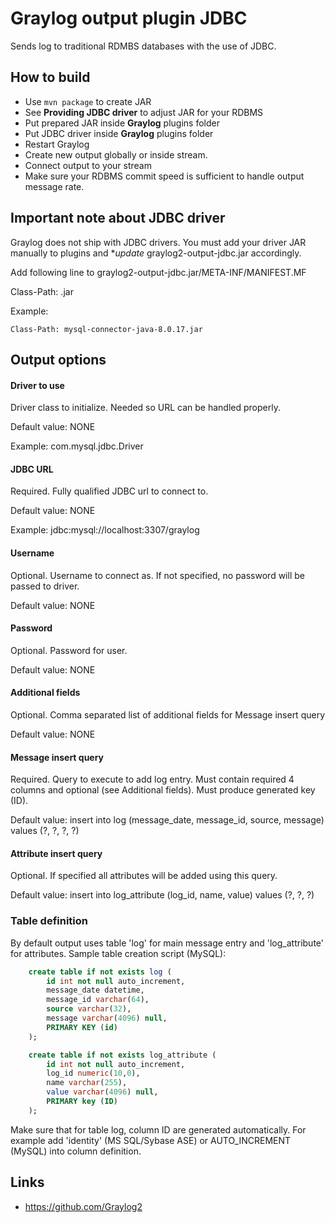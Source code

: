 # Graylog output plugin JDBC

Sends log to traditional RDMBS databases with the use of JDBC.

## How to build

- Use `mvn package` to create JAR
- See **Providing JDBC driver** to adjust JAR for your RDBMS
- Put prepared JAR inside **Graylog** plugins folder
- Put JDBC driver inside **Graylog** plugins folder
- Restart Graylog
- Create new output globally or inside stream.
- Connect output to your stream
- Make sure your RDBMS commit speed is sufficient to handle output message rate.

## Important note about JDBC driver

Graylog does not ship with JDBC drivers. 
You must add your driver JAR manually to plugins and **update* graylog2-output-jdbc.jar accordingly.

Add following line to graylog2-output-jdbc.jar/META-INF/MANIFEST.MF

Class-Path: <driver>.jar

Example: 
```
Class-Path: mysql-connector-java-8.0.17.jar
```

## Output options

#### Driver to use

Driver class to initialize. Needed so URL can be handled properly.

Default value: NONE

Example: com.mysql.jdbc.Driver

#### JDBC URL

Required. Fully qualified JDBC url to connect to.

Default value: NONE

Example: jdbc:mysql://localhost:3307/graylog

#### Username

Optional. Username to connect as. If not specified, no password will be passed to driver.

Default value: NONE

#### Password

Optional. Password for user.

Default value: NONE

#### Additional fields

Optional. Comma separated list of additional fields for Message insert query

Default value: NONE

#### Message insert query

Required. Query to execute to add log entry. Must contain required 4 columns and optional (see Additional fields). Must produce generated key (ID).

Default value: insert into log (message_date, message_id, source, message) values (?, ?, ?, ?)

#### Attribute insert query

Optional. If specified all attributes will be added using this query.

Default value: insert into log_attribute (log_id, name, value) values (?, ?, ?)

### Table definition

By default output uses table 'log' for main message entry and 'log_attribute' for attributes.
Sample table creation script (MySQL):

```sql
	create table if not exists log (
		id int not null auto_increment,
		message_date datetime,
		message_id varchar(64),
		source varchar(32),
		message varchar(4096) null,
		PRIMARY KEY (id)
	);

	create table if not exists log_attribute (
		id int not null auto_increment,
		log_id numeric(10,0),
		name varchar(255),
		value varchar(4096) null,
		PRIMARY key (ID)
	);
```

Make sure that for table log, column ID are generated automatically. For example add 'identity' (MS SQL/Sybase ASE) or AUTO_INCREMENT (MySQL) into column definition.

## Links

- https://github.com/Graylog2
